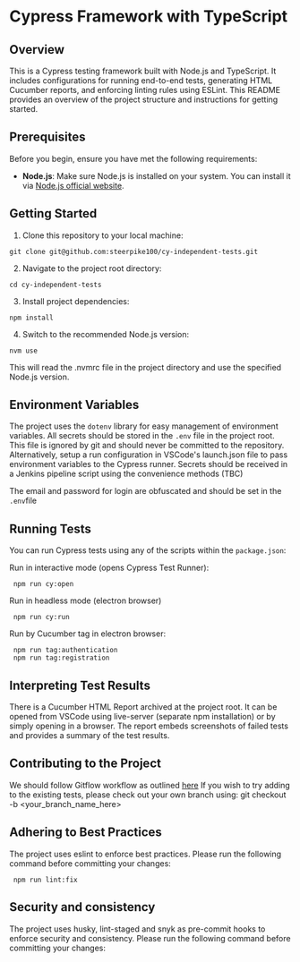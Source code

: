 # Cypress Framework with TypeScript

## Overview

This is a Cypress testing framework built with Node.js and TypeScript. It includes configurations for running end-to-end tests, generating HTML Cucumber reports, and enforcing linting rules using ESLint. This README provides an overview of the project structure and instructions for getting started.

## Prerequisites

Before you begin, ensure you have met the following requirements:

- **Node.js**: Make sure Node.js is installed on your system. You can install it via [Node.js official website](https://nodejs.org/).

## Getting Started

1. Clone this repository to your local machine:

  ```shell
  git clone git@github.com:steerpike100/cy-independent-tests.git
  ```

2. Navigate to the project root directory:

  ```shell
  cd cy-independent-tests
   ```

3. Install project dependencies:

  ```shell
  npm install
  ```

4. Switch to the recommended Node.js version:
  ```shell
  nvm use
   ```
This will read the .nvmrc file in the project directory and use the specified Node.js version.

## Environment Variables
The project uses the `dotenv` library for easy management of environment variables.  All secrets should be 
stored in the `.env` file in the project root.  This file is ignored by git and should never be committed to the repository. 
Alternatively, setup a run configuration in VSCode's launch.json file to pass environment variables to the Cypress runner.  Secrets
should be received in a Jenkins pipeline script using the convenience methods (TBC)

The email and password for login are obfuscated and should be set in the `.env`file

## Running Tests

You can run Cypress tests using any of the scripts within the `package.json`:

Run in interactive mode (opens Cypress Test Runner):
   ```shell 
    npm run cy:open
   ```
Run in headless mode (electron browser)
   ```shell 
    npm run cy:run
   ```
Run by Cucumber tag in electron browser:
   ```shell 
    npm run tag:authentication
    npm run tag:registration
   ```

## Interpreting Test Results
There is a Cucumber HTML Report archived at the project root.  It can be opened from VSCode using live-server (separate npm installation)
or by simply opening in a browser. The report embeds screenshots of failed tests and provides a summary of the test results.

## Contributing to the Project
We should follow Gitflow workflow as outlined [here](https://www.atlassian.com/git/tutorials/comparing-workflows/gitflow-workflow)
If you wish to try adding to the existing tests, please check out your own branch using:
git checkout -b <your_branch_name_here>

## Adhering to Best Practices
The project uses eslint to enforce best practices.  Please run the following command before committing your changes:
 ```shell
  npm run lint:fix
  ``` 

## Security and consistency
The project uses husky, lint-staged and snyk as pre-commit hooks to enforce security and consistency.  Please run the following command before committing your changes:


